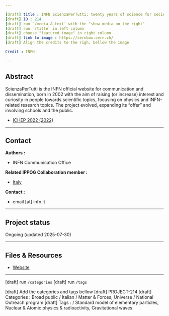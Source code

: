 ```yaml
---

[draft] title : INFN ScienzaPerTutti: twenty years of science for society
[draft] ID : 214
[draft] run `/media & text` with the "show media on the right"
[draft] run `/title` in left column
[draft] choose "featured image" in right column
[draft] link to image : https://cernbox.cern.ch/
[draft] Align the credits to the righ, bellow the image

Credit : INFN

---
```


## Abstract
ScienzaPerTutti is the INFN official website for communication and dissemination, born in 2002 with the aim of raising (or increase) interest and curiosity in people towards scientific topics, focusing on physics and INFN-related research topics. The project evolved, expanding its “offer” and involving schools and the public.

- [ICHEP 2022 (2022)](https://agenda.infn.it/event/28874/contributions/169269/attachments/94496/129699/ICHEPsxt.pdf)

---

## Contact

<b>Authors  : </b>
- INFN Communication Office

<b>Related IPPOG Collaboration member :</b>
- [Italy](https://ippog.org/members/italy-1)

<b>Contact :</b>
- email [at] infn.it

---

## Project status
Ongoing (updated 2025-07-30)

---

## Files & Resources
- [Website](https://scienzapertutti.infn.it)

---

[draft] run `/categories` 
[draft] run `/tags`

[draft] Add the categories and tags bellow
[draft] PROJECT-214
[draft] Categories : Broad public / Italian / Matter & Forces, Universe / National Outreach program
[draft] Tags :  / Standard model of elementary particles, Nuclear & Atomic physics & radioactivity, Gravitational waves